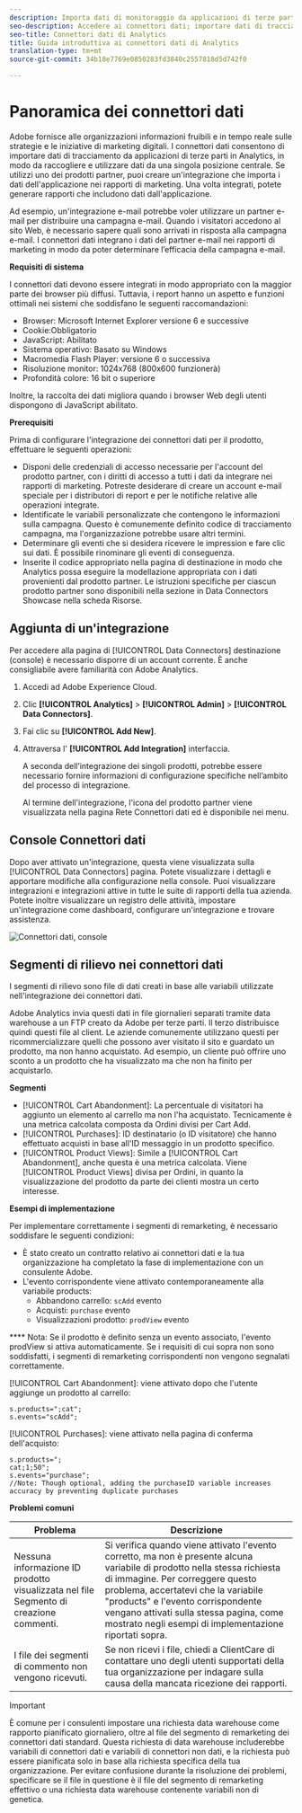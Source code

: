 ```yaml
---
description: Importa dati di monitoraggio da applicazioni di terze parti in Analytics.
seo-description: Accedere ai connettori dati; importare dati di tracciamento da applicazioni di terze parti in Analytics, aggiungere integrazioni e connettori dati.
seo-title: Connettori dati di Analytics
title: Guida introduttiva ai connettori dati di Analytics
translation-type: tm+mt
source-git-commit: 34b18e7769e0850283fd3840c2557818d5d742f0

---
```



# Panoramica dei connettori dati

Adobe fornisce alle organizzazioni informazioni fruibili e in tempo reale sulle strategie e le iniziative di marketing digitali. I connettori dati consentono di importare dati di tracciamento da applicazioni di terze parti in Analytics, in modo da raccogliere e utilizzare dati da una singola posizione centrale. Se utilizzi uno dei prodotti partner, puoi creare un'integrazione che importa i dati dell'applicazione nei rapporti di marketing. Una volta integrati, potete generare rapporti che includono dati dall'applicazione.

Ad esempio, un'integrazione e-mail potrebbe voler utilizzare un partner e-mail per distribuire una campagna e-mail. Quando i visitatori accedono al sito Web, è necessario sapere quali sono arrivati in risposta alla campagna e-mail. I connettori dati integrano i dati del partner e-mail nei rapporti di marketing in modo da poter determinare l’efficacia della campagna e-mail.

**Requisiti di sistema**

I connettori dati devono essere integrati in modo appropriato con la maggior parte dei browser più diffusi. Tuttavia, i report hanno un aspetto e funzioni ottimali nei sistemi che soddisfano le seguenti raccomandazioni:

* Browser: Microsoft Internet Explorer versione 6 e successive
* Cookie:Obbligatorio
* JavaScript: Abilitato
* Sistema operativo: Basato su Windows
* Macromedia Flash Player: versione 6 o successiva
* Risoluzione monitor: 1024x768 (800x600 funzionerà)
* Profondità colore: 16 bit o superiore

Inoltre, la raccolta dei dati migliora quando i browser Web degli utenti dispongono di JavaScript abilitato.

**Prerequisiti**

Prima di configurare l'integrazione dei connettori dati per il prodotto, effettuare le seguenti operazioni:

* Disponi delle credenziali di accesso necessarie per l'account del prodotto partner, con i diritti di accesso a tutti i dati da integrare nei rapporti di marketing. Potreste desiderare di creare un account e-mail speciale per i distributori di report e per le notifiche relative alle operazioni integrate.
* Identificate le variabili personalizzate che contengono le informazioni sulla campagna. Questo è comunemente definito codice di tracciamento campagna, ma l'organizzazione potrebbe usare altri termini.
* Determinare gli eventi che si desidera ricevere le impression e fare clic sui dati. È possibile rinominare gli eventi di conseguenza.
* Inserite il codice appropriato nella pagina di destinazione in modo che Analytics possa eseguire la modellazione appropriata con i dati provenienti dal prodotto partner. Le istruzioni specifiche per ciascun prodotto partner sono disponibili nella sezione in Data Connectors Showcase nella scheda Risorse.

## Aggiunta di un'integrazione

Per accedere alla pagina di [!UICONTROL Data Connectors] destinazione (console) è necessario disporre di un account corrente. È anche consigliabile avere familiarità con Adobe Analytics.

1. Accedi ad Adobe Experience Cloud.
1. Clic **[!UICONTROL Analytics]** &gt; **[!UICONTROL Admin]** &gt; **[!UICONTROL Data Connectors]**.
1. Fai clic su **[!UICONTROL Add New]**.
1. Attraversa l' **[!UICONTROL Add Integration]** interfaccia.

   A seconda dell’integrazione dei singoli prodotti, potrebbe essere necessario fornire informazioni di configurazione specifiche nell’ambito del processo di integrazione.

   Al termine dell'integrazione, l'icona del prodotto partner viene visualizzata nella pagina Rete Connettori dati ed è disponibile nei menu.

## Console Connettori dati

Dopo aver attivato un'integrazione, questa viene visualizzata sulla [!UICONTROL Data Connectors] pagina. Potete visualizzare i dettagli e apportare modifiche alla configurazione nella console. Puoi visualizzare integrazioni e integrazioni attive in tutte le suite di rapporti della tua azienda. Potete inoltre visualizzare un registro delle attività, impostare un'integrazione come dashboard, configurare un'integrazione e trovare assistenza.

![Connettori dati, console](assets/data-connectors-console.png)

## Segmenti di rilievo nei connettori dati

I segmenti di rilievo sono file di dati creati in base alle variabili utilizzate nell'integrazione dei connettori dati.

Adobe Analytics invia questi dati in file giornalieri separati tramite data warehouse a un FTP creato da Adobe per terze parti. Il terzo distribuisce quindi questi file al client. Le aziende comunemente utilizzano questi per ricommercializzare quelli che possono aver visitato il sito e guardato un prodotto, ma non hanno acquistato. Ad esempio, un cliente può offrire uno sconto a un prodotto che ha visualizzato ma che non ha finito per acquistarlo.

**Segmenti**

* [!UICONTROL Cart Abandonment]: La percentuale di visitatori ha aggiunto un elemento al carrello ma non l'ha acquistato. Tecnicamente è una metrica calcolata composta da Ordini divisi per Cart Add.
* [!UICONTROL Purchases]: ID destinatario (o ID visitatore) che hanno effettuato acquisti in base all'ID messaggio in un prodotto specifico.
* [!UICONTROL Product Views]: Simile a [!UICONTROL Cart Abandonment], anche questa è una metrica calcolata. Viene [!UICONTROL Product Views] divisa per Ordini, in quanto la visualizzazione del prodotto da parte dei clienti mostra un certo interesse.

**Esempi di implementazione**

Per implementare correttamente i segmenti di remarketing, è necessario soddisfare le seguenti condizioni:

* È stato creato un contratto relativo ai connettori dati e la tua organizzazione ha completato la fase di implementazione con un consulente Adobe.
* L'evento corrispondente viene attivato contemporaneamente alla variabile products:
   * Abbandono carrello: `scAdd` evento
   * Acquisti: `purchase` evento
   * Visualizzazioni prodotto: `prodView` evento

**** Nota: Se il prodotto è definito senza un evento associato, l'evento prodView si attiva automaticamente.
Se i requisiti di cui sopra non sono soddisfatti, i segmenti di remarketing corrispondenti non vengono segnalati correttamente.

[!UICONTROL Cart Abandonment]: viene attivato dopo che l'utente aggiunge un prodotto al carrello:

```
s.products=";cat";
s.events="scAdd";
```

[!UICONTROL Purchases]: viene attivato nella pagina di conferma dell'acquisto:

```
s.products=";
cat;1;50";
s.events="purchase";
//Note: Though optional, adding the purchaseID variable increases accuracy by preventing duplicate purchases
```

**Problemi comuni**

| Problema | Descrizione |
| -----------| ---------- |  
| Nessuna informazione ID prodotto visualizzata nel file Segmento di creazione commenti. | Si verifica quando viene attivato l'evento corretto, ma non è presente alcuna variabile di prodotto nella stessa richiesta di immagine. Per correggere questo problema, accertatevi che la variabile "products" e l'evento corrispondente vengano attivati sulla stessa pagina, come mostrato negli esempi di implementazione riportati sopra. |
| I file dei segmenti di commento non vengono ricevuti. | Se non ricevi i file, chiedi a ClientCare di contattare uno degli utenti supportati della tua organizzazione per indagare sulla causa della mancata ricezione dei rapporti. |

> [!IMPORTANT]
>
> È comune per i consulenti impostare una richiesta data warehouse come rapporto pianificato giornaliero, oltre al file del segmento di remarketing dei connettori dati standard. Questa richiesta di data warehouse includerebbe variabili di connettori dati e variabili di connettori non dati, e la richiesta può essere pianificata solo in base alla richiesta specifica della tua organizzazione. Per evitare confusione durante la risoluzione dei problemi, specificare se il file in questione è il file del segmento di remarketing effettivo o una richiesta data warehouse contenente variabili non di genetica.
